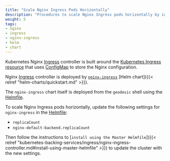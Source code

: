 ```yaml
---
title: "Scale Nginx Ingress Pods Horizontally"
description: "Procedures to scale Nginx Ingress pods horizontally by increasing the replica count"
weight: 5
tags:
- nginx
- ingress
- nginx-ingress
- helm
- chart
---
```


Kubernetes Nginx [Ingress](https://kubernetes.io/docs/concepts/services-networking/ingress/) controller is built around the [Kubernetes Ingress resource](https://kubernetes.io/docs/concepts/services-networking/ingress/)
that uses [ConfigMap](https://kubernetes.io/docs/tasks/configure-pod-container/configure-pod-configmap/) to store the Nginx configuration.

Nginx [Ingress](https://kubernetes.io/docs/concepts/services-networking/ingress/) controller is deployed by [`nginx-ingress`](https://github.com/kubernetes/charts/tree/master/stable/nginx-ingress) [Helm chart]({{< relref "helm-charts/quickstart.md" >}}).

The `nginx-ingress` chart itself is deployed from the `geodesic` shell using the [Helmfile](https://github.com/cloudposse/helmfiles/blob/master/releases/nginx-ingress.yaml).

To scale Nginx Ingress pods horizontally, update the following settings for `nginx-ingress` in the [Helmfile](https://github.com/cloudposse/helmfiles/blob/master/releases/nginx-ingress.yaml):

* `replicaCount`
* `nginx-default-backend.replicaCount`

Then follow the instructions to [`install using the Master Helmfile`]({{< relref "kubernetes-backing-services/ingress/nginx-ingress-controller.md#install-using-master-helmfile" >}}) to update the cluster with the new settings.
